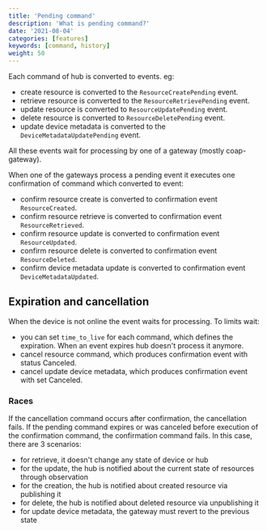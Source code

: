 ```yaml
---
title: 'Pending command'
description: 'What is pending command?'
date: '2021-08-04'
categories: [features]
keywords: [command, history]
weight: 50
---
```


Each command of hub is converted to events. eg:

- create resource is converted to the `ResourceCreatePending` event.
- retrieve resource is converted to the `ResourceRetrievePending` event.
- update resource is converted  to `ResourceUpdatePending` event.
- delete resource is converted  to `ResourceDeletePending` event.
- update device metadata is converted  to the `DeviceMetadataUpdatePending` event.

All these events wait for processing by one of a gateway (mostly coap-gateway).

When one of the gateways process a pending event it executes one confirmation of command which converted to event:

- confirm resource create is converted to confirmation event `ResourceCreated`.
- confirm resource retrieve is converted to confirmation event `ResourceRetrieved`.
- confirm resource update is converted to confirmation event `ResourceUpdated`.
- confirm resource delete is converted to confirmation event `ResourceDeleted`.
- confirm device metadata update is converted to confirmation event `DeviceMetadataUpdated`.

## Expiration and cancellation

When the device is not online the event waits for processing.
To limits wait:

- you can set `time_to_live` for each command, which defines the expiration. When an event expires hub doesn't process it anymore.
- cancel resource command, which produces confirmation event with status Canceled.
- cancel update device metadata, which produces confirmation event with set Canceled.

### Races

If the cancellation command occurs after confirmation, the cancellation fails.
If the pending command expires or was canceled before execution of the confirmation command, the confirmation command fails. In this case, there are 3 scenarios:

- for retrieve, it doesn't change any state of device or hub
- for the update, the hub is notified about the current state of resources through observation
- for the creation, the hub is notified about created resource via publishing it
- for delete, the hub is notified about deleted resource via unpublishing it
- for update device metadata, the gateway must revert to the previous state
